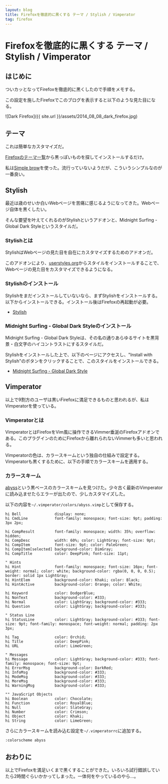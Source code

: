 ```yaml
---
layout: blog
title: Firefoxを徹底的に黒くする テーマ / Stylish / Vimperator
tag: firefox
---
```


# Firefoxを徹底的に黒くする テーマ / Stylish / Vimperator

## はじめに

ついカッとなってFirefoxを徹底的に黒くしたので手順をメモする。

この設定を施したFirefoxでこのブログを表示すると以下のような見た目になる。

![Dark Firefox]({{ site.url }}/assets/2014_08_08_dark_firefox.jpg)

## テーマ

これは簡単なカスタマイズだ。

[Firefoxのテーマ一覧](https://addons.mozilla.org/ja/firefox/themes/)から黒っぽいものを探してインストールするだけ。

私は[Simple brow](https://addons.mozilla.org/ja/firefox/addon/simple-brow/)を使った。流行っていないようだが、こういうシンプルなのが一番良い。

## Stylish

最近は歳のせいか白いWebページを苦痛に感じるようになってきた。Webページ自体を黒くしたい。

そんな要望を叶えてくれるのがStylishというアドオンと、Midnight Surfing - Global Dark Styleというスタイルだ。

### Stylishとは

StylishはWebページの見た目を自在にカスタマイズするためのアドオンだ。

このアドオンにより、[userstyles.org](https://userstyles.org/)からスタイルをインストールすることで、Webページの見た目をカスタマイズできるようになる。

### Stylishのインストール

Stylishをまだインストールしていないなら、まずStylishをインストールする。以下からインストールできる。インストール後はFirefoxの再起動が必要。

- [Stylish](https://addons.mozilla.org/ja/firefox/addon/stylish/)

### Midnight Surfing - Global Dark Styleのインストール

Midnight Surfing - Global Dark Styleは、その名の通りあらゆるサイトを黒背景・白文字のハイコントラストにするスタイルだ。

Stylishをインストールした上で、以下のページにアクセスし、"Install with Stylish"のボタンをクリックすることで、このスタイルをインストールできる。

- [Midnight Surfing - Global Dark Style ](https://userstyles.org/styles/23516/midnight-surfing-global-dark-style)

## Vimperator

以上で9割方のユーザは黒いFirefoxに満足できるものと思われるが、私はVimperatorを使っている。

### Vimperatorとは

VimperatorとはFirefoxをVim風に操作できるVimmer垂涎のFirefoxアドオンである。このプラグインのためにFirefoxから離れられないVimmerも多いと思われる。

Vimperatorの色は、カラースキームという独自の仕組みで設定する。Vimperatorも黒くするために、以下の手順でカラースキームを適用する。

### カラースキーム

[abyss](https://github.com/revivre/Vimperator/blob/master/colors/abyss.vimp)という黒ベースのカラースキームを見つけた。少々古く最新のVimperatorに読み込ませたらエラーが出たので、少しカスタマイズした。

以下の内容を`~/.vimperator/colors/abyss.vimp`として保存する。

~~~~vim
hi Bell               display: none;
hi CmdLine            font-family: monospace; font-size: 9pt; padding: 3px 2px;

hi CompResult         font-family: monospace; width: 35%; overflow: hidden;
hi CompDesc           width: 60%; color: LightGray; font-size: 9pt;
hi CompItem           font-size: 9pt; color: PaleGreen;
hi CompItem[selected] background-color: DimGray;
hi CompTitle          color: DeepPink; font-size: 11pt;

" Hints
hi Hint               font-family: monospace; font-size: 16px; font-weight: normal; color: white; background-color: rgba(0, 0, 0, 0.5); border: solid 1px LightGray;
hi HintElem           background-color: Khaki; color: Black;
hi HintActive         background-color: Orange; color: White;

hi Keyword            color: DodgerBlue;
hi NonText            background-color: #333;
hi Normal             color: LightGray; background-color: #333;
hi Question           color: LightGray; background-color: #333;

" Status Line
hi StatusLine         color: LightGray; background-color: #333; font-size: 9pt; font-family: monospace; font-weight: normal; padding: 2px 3px;

hi Tag                color: Orchid;
hi Title              color: DeepPink;
hi URL                color: LimeGreen;

" Messages
hi Message            color: LightGray; background-color: #333; font-family: monospace; font-size: 9pt;
hi ErrorMsg           background-color: DarkRed;
hi InfoMsg            background-color: #333;
hi ModeMsg            background-color: #333;
hi MoreMsg            background-color: #333;
hi WarningMsg         background-color: #333;

"" JavaScript Objects
hi Boolean            color: Chocolate;
hi Function           color: RoyalBlue;
hi Null               color: SlateGray;
hi Number             color: Crimson;
hi Object             color: Khaki;
hi String             color: LimeGreen;
~~~~

さらにカラースキームを読み込む設定を`~/.vimperatorrc`に追加する。

~~~~vim
:colorscheme abyss
~~~~

## おわりに

以上でFirefoxを満足いくまで黒くすることができた。いろいろ試行錯誤していたら2時間ぐらいかかってしまった。一体何をやっているのやら…。
